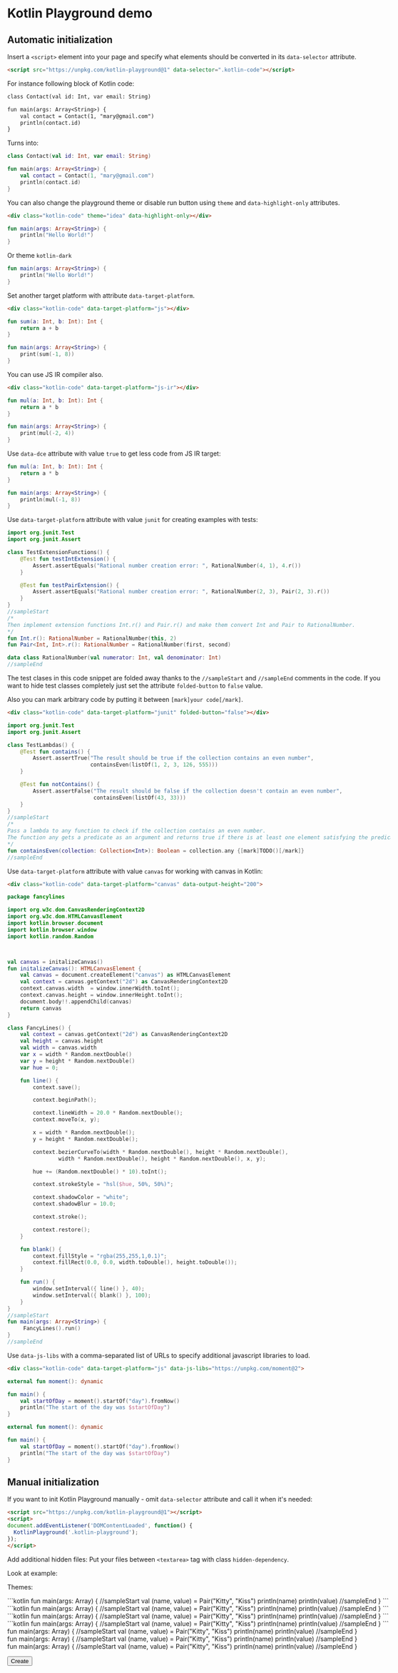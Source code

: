 <!DOCTYPE html>
<html>
<head>
  <meta charset="UTF-8">
  <title>Kotlin Playground examples</title>
  <link rel="stylesheet" href="examples.css">
  <link rel="stylesheet" href="examples-highlight.css">
  <style>
  .markdown-body {
		max-width: 980px;
		margin: 50px auto;
	}
  </style>
  <script src="../playground.js" data-selector=".kotlin-code"></script>
</head>
<body class="markdown-body">

# Kotlin Playground demo

## Automatic initialization

Insert a `<script>` element into your page and specify what elements should be converted in its `data-selector` attribute.
```html
<script src="https://unpkg.com/kotlin-playground@1" data-selector=".kotlin-code"></script>
```

For instance following block of Kotlin code:

```txt
class Contact(val id: Int, var email: String) 

fun main(args: Array<String>) {
    val contact = Contact(1, "mary@gmail.com")
    println(contact.id)                   
}
```

Turns into:

<div class="kotlin-code">

```kotlin
class Contact(val id: Int, var email: String) 

fun main(args: Array<String>) {
    val contact = Contact(1, "mary@gmail.com")
    println(contact.id)
}
```

</div>

You can also change the playground theme or disable run button using `theme` and `data-highlight-only` attributes.

```html
<div class="kotlin-code" theme="idea" data-highlight-only></div>
``` 
<div class="kotlin-code" data-highlight-only theme="idea">

```kotlin
fun main(args: Array<String>) {
    println("Hello World!")
}
```

</div>

Or theme `kotlin-dark`

<div class="kotlin-code" data-highlight-only theme="kotlin-dark">

```kotlin
fun main(args: Array<String>) {
    println("Hello World!")
}
```

</div>

Set another target platform with attribute `data-target-platform`.

```html
<div class="kotlin-code" data-target-platform="js"></div>
```
<div class="kotlin-code" data-target-platform="js">

```kotlin
fun sum(a: Int, b: Int): Int {
    return a + b
}

fun main(args: Array<String>) {
    print(sum(-1, 8))
}
```

</div>

You can use JS IR compiler also.

```html
<div class="kotlin-code" data-target-platform="js-ir"></div>
```
<div class="kotlin-code" data-target-platform="js-ir">

```kotlin
fun mul(a: Int, b: Int): Int {
    return a * b
}

fun main(args: Array<String>) {
    print(mul(-2, 4))
}
```

</div>

Use `data-dce` attribute with value `true` to get less code from JS IR target:

<div class="kotlin-code" data-target-platform="js-ir" data-dce="true">

```kotlin
fun mul(a: Int, b: Int): Int {
    return a * b
}

fun main(args: Array<String>) {
    println(mul(-1, 8))
}
```

</div>


Use `data-target-platform` attribute with value `junit` for creating examples with tests:

<div class="kotlin-code" data-target-platform="junit">

```kotlin
import org.junit.Test
import org.junit.Assert

class TestExtensionFunctions() {
    @Test fun testIntExtension() {
        Assert.assertEquals("Rational number creation error: ", RationalNumber(4, 1), 4.r())
    }

    @Test fun testPairExtension() {
        Assert.assertEquals("Rational number creation error: ", RationalNumber(2, 3), Pair(2, 3).r())
    }
}
//sampleStart
/*
Then implement extension functions Int.r() and Pair.r() and make them convert Int and Pair to RationalNumber.
*/
fun Int.r(): RationalNumber = RationalNumber(this, 2)
fun Pair<Int, Int>.r(): RationalNumber = RationalNumber(first, second)

data class RationalNumber(val numerator: Int, val denominator: Int)
//sampleEnd
```
</div>

The test clases in this code snippet are folded away thanks to the `//sampleStart` and `//sampleEnd` comments in the code.
If you want to hide test classes completely just set the attribute `folded-button` to `false` value.

Also you can mark arbitrary code by putting it between `[mark]your code[/mark]`.

```html
<div class="kotlin-code" data-target-platform="junit" folded-button="false"></div>
```

<div class="kotlin-code" data-target-platform="junit" folded-button="false">

```kotlin
import org.junit.Test
import org.junit.Assert

class TestLambdas() {
    @Test fun contains() {
        Assert.assertTrue("The result should be true if the collection contains an even number", 
                          containsEven(listOf(1, 2, 3, 126, 555)))
    }

    @Test fun notContains() {
        Assert.assertFalse("The result should be false if the collection doesn't contain an even number",
                           containsEven(listOf(43, 33)))
    }
}
//sampleStart
/*
Pass a lambda to any function to check if the collection contains an even number.
The function any gets a predicate as an argument and returns true if there is at least one element satisfying the predicate.
*/
fun containsEven(collection: Collection<Int>): Boolean = collection.any {[mark]TODO()[/mark]}
//sampleEnd
```

</div>

Use `data-target-platform` attribute with value `canvas` for working with canvas in Kotlin:

```html
<div class="kotlin-code" data-target-platform="canvas" data-output-height="200">
```

<div class="kotlin-code" data-target-platform="canvas" data-output-height="200">

```kotlin
package fancylines

import org.w3c.dom.CanvasRenderingContext2D
import org.w3c.dom.HTMLCanvasElement
import kotlin.browser.document
import kotlin.browser.window
import kotlin.random.Random



val canvas = initalizeCanvas()
fun initalizeCanvas(): HTMLCanvasElement {
    val canvas = document.createElement("canvas") as HTMLCanvasElement
    val context = canvas.getContext("2d") as CanvasRenderingContext2D
    context.canvas.width  = window.innerWidth.toInt();
    context.canvas.height = window.innerHeight.toInt();
    document.body!!.appendChild(canvas)
    return canvas
}

class FancyLines() {
    val context = canvas.getContext("2d") as CanvasRenderingContext2D
    val height = canvas.height
    val width = canvas.width
    var x = width * Random.nextDouble()
    var y = height * Random.nextDouble()
    var hue = 0;

    fun line() {
        context.save();

        context.beginPath();

        context.lineWidth = 20.0 * Random.nextDouble();
        context.moveTo(x, y);

        x = width * Random.nextDouble();
        y = height * Random.nextDouble();

        context.bezierCurveTo(width * Random.nextDouble(), height * Random.nextDouble(),
                width * Random.nextDouble(), height * Random.nextDouble(), x, y);

        hue += (Random.nextDouble() * 10).toInt();

        context.strokeStyle = "hsl($hue, 50%, 50%)";

        context.shadowColor = "white";
        context.shadowBlur = 10.0;

        context.stroke();

        context.restore();
    }

    fun blank() {
        context.fillStyle = "rgba(255,255,1,0.1)";
        context.fillRect(0.0, 0.0, width.toDouble(), height.toDouble());
    }

    fun run() {
        window.setInterval({ line() }, 40);
        window.setInterval({ blank() }, 100);
    }
}
//sampleStart
fun main(args: Array<String>) {
     FancyLines().run()
}
//sampleEnd
```

</div>

Use `data-js-libs` with a comma-separated list of URLs to specify additional javascript libraries to load.

```html
<div class="kotlin-code" data-target-platform="js" data-js-libs="https://unpkg.com/moment@2">
```

<div class="kotlin-code" data-target-platform="js" data-js-libs="https://unpkg.com/moment@2">

```kotlin
external fun moment(): dynamic

fun main() {
    val startOfDay = moment().startOf("day").fromNow()
    println("The start of the day was $startOfDay")
}
```

</div>


<div class="kotlin-code" data-crosslink="disabled" data-target-platform="js" data-js-libs="https://unpkg.com/moment@2">

```kotlin
external fun moment(): dynamic

fun main() {
    val startOfDay = moment().startOf("day").fromNow()
    println("The start of the day was $startOfDay")
}
```

</div>

## Manual initialization

If you want to init Kotlin Playground manually - omit `data-selector` attribute and call it when it's needed:

```html
<script src="https://unpkg.com/kotlin-playground@1"></script>
<script>
document.addEventListener('DOMContentLoaded', function() {
  KotlinPlayground('.kotlin-playground');
});
</script>
```
Add additional hidden files:
Put your files between `<textarea>` tag with class `hidden-dependency`.

Look at example:

Themes: 

<div class="kotlin-code"  theme="idea">
```kotlin
  fun main(args: Array<String>) {
  //sampleStart
      val (name, value) = Pair("Kitty", "Kiss")
      println(name)
      println(value)
  //sampleEnd
  }
```
</div>

<div class="kotlin-code"  theme="darcula  ">
```kotlin
  fun main(args: Array<String>) {
  //sampleStart
      val (name, value) = Pair("Kitty", "Kiss")
      println(name)
      println(value)
  //sampleEnd
  }
```
</div>

<div class="kotlin-code"  theme="default">
```kotlin
  fun main(args: Array<String>) {
  //sampleStart
      val (name, value) = Pair("Kitty", "Kiss")
      println(name)
      println(value)
  //sampleEnd
  }
```
</div>

<style>.kotlin-docs.executable-fragment{border:0 transparent}.kotlin-docs .cm-s-kotlin-docs{font-family:SFMono-Regular,Consolas,Liberation Mono,Menlo,Courier,monospace}.kotlin-docs .cm-s-kotlin-docs,.kotlin-docs .cm-s-kotlin-docs.CodeMirror .CodeMirror-linenumber,.kotlin-docs .cm-s-kotlin-docs.CodeMirror pre.CodeMirror-line,.kotlin-docs .cm-s-kotlin-docs.CodeMirror pre.CodeMirror-line-like{color:#999;font-size:15px;line-height:24px}.kotlin-docs .cm-s-kotlin-docs.CodeMirror{border-top-left-radius:8px;border-top-right-radius:8px;background:#f5f5f5}.kotlin-docs .js-code-output-executor,.kotlin-docs .output-wrapper{border-bottom-right-radius:8px;border-bottom-left-radius:8px;background:#f4f4f4}.kotlin-docs .js-code-output-executor{min-height:8px;border:0}.kotlin-docs .output-wrapper{border-top:1px solid rgba(39,40,44,.2);border-bottom:0}.kotlin-docs .run-button{top:8px;right:9px;width:24px;height:24px;background-image:url("data:image/svg+xml,%3Csvg width='24' height='24' fill='none' xmlns='http://www.w3.org/2000/svg'%3E%3Cpath fill-rule='evenodd' clip-rule='evenodd' d='M19 12L5 4v16l14-8z' fill='%236E4BF4'/%3E%3C/svg%3E");background-position:50%;background-size:24px}.kotlin-docs .run-button:hover{opacity:.8}.kotlin-docs .code-area .fold-button{width:24px;height:24px;background-image:url("data:image/svg+xml,%3Csvg width='24' height='24' fill='none' xmlns='http://www.w3.org/2000/svg'%3E%3Ccircle cx='12' cy='12' r='12' fill='%23fff'/%3E%3Cpath fill-rule='evenodd' clip-rule='evenodd' d='M19 11.005v2.103h-6.013L12.988 19h-2.117l.001-5.892H5v-2.103h5.872V5h2.114l.002 6.005H19z' fill='%2327282C' fill-opacity='.75'/%3E%3C/svg%3E");background-position:50%;background-size:24px}.kotlin-docs .code-area .fold-button:hover{background-image:url("data:image/svg+xml,%3Csvg width='24' height='24' fill='none' xmlns='http://www.w3.org/2000/svg'%3E%3Ccircle cx='12' cy='12' r='12' fill='%23F4F4F4'/%3E%3Cpath fill-rule='evenodd' clip-rule='evenodd' d='M19 11.005v2.103h-6.013L12.988 19h-2.117l.001-5.892H5v-2.103h5.872V5h2.114l.002 6.005H19z' fill='%2327282C'/%3E%3C/svg%3E")}.kotlin-docs .code-area._unfolded .fold-button{top:-13px;left:calc(50% - 11px);transform:rotate(-45deg)}.kotlin-docs .console-close{top:7px;right:6px;opacity:.75;width:24px;height:24px;cursor:pointer;background:url("data:image/svg+xml,%3Csvg width='24' height='25' fill='none' xmlns='http://www.w3.org/2000/svg'%3E%3Cpath d='M17 14.1a4.12 4.12 0 00-4.18-3.6H11v5l-7-6 7-6v5h1.79A6.15 6.15 0 0119 13.71a6 6 0 01-6 6.79H7v-2h6a4 4 0 004-4.4z' fill='%2327282C'/%3E%3C/svg%3E") 50% no-repeat;background-size:24px}.kotlin-docs .console-close:hover{opacity:1}.kotlin-docs .console-icon.attention,.kotlin-docs .ERRORgutter,.kotlin-docs .WARNINGgutter{width:16px;height:16px;background:url("data:image/svg+xml,%3Csvg width='16' height='16' fill='none' xmlns='http://www.w3.org/2000/svg'%3E%3Cpath fill-rule='evenodd' clip-rule='evenodd' d='M8.972 2.552l5.858 10.145c.397.687.072 1.25-.722 1.25H2.798A1.337 1.337 0 011.64 11.94l5.422-9.39a1.103 1.103 0 011.91.001zm.126 8.872a1.081 1.081 0 10-2.162 0 1.081 1.081 0 002.162 0zM7 5.947l1.744-.65v3.604h-1.44L7 5.947z' fill='%23EF341E'/%3E%3C/svg%3E") 50% no-repeat;background-size:16px}.kotlin-docs .console-icon.attention{margin-left:-20px;background-position:-1px -1px}.kotlin-docs .ERRORgutter,.kotlin-docs .WARNINGgutter{margin-top:5px;margin-left:5px}.kotlin-docs .WARNINGgutter{background-image:url("data:image/svg+xml,%3Csvg width='16' height='16' fill='none' xmlns='http://www.w3.org/2000/svg'%3E%3Cpath fill-rule='evenodd' clip-rule='evenodd' d='M8.972 2.552l5.858 10.145c.397.687.072 1.25-.722 1.25H2.798A1.337 1.337 0 011.64 11.94l5.422-9.39a1.103 1.103 0 011.91.001zm.126 8.872a1.081 1.081 0 10-2.162 0 1.081 1.081 0 002.162 0zM7 5.947l1.744-.65v3.604h-1.44L7 5.947z' fill='%2327282C' fill-opacity='.5'/%3E%3C/svg%3E")}.kotlin-docs .errors-and-warnings-gutter{width:24px}.kotlin-docs .code-output{padding-bottom:15px;padding-left:30px}.kotlin-docs div[label]:hover:after{display:inline-flex;margin-top:-1rem;margin-left:1rem;padding:4px 6px;border-radius:2px;content:attr(label);white-space:pre;color:#fff;background:#3c3d40;font-size:13px;line-height:20px}.kotlin-docs .CodeMirror-linebackground.unmodifiable-line{background:rgba(39,40,44,.05)}.kotlin-docs .cm-s-kotlin-docs .CodeMirror-lines{margin:0;padding:12px 0}.kotlin-docs .cm-s-kotlin-docs .CodeMirror-gutters{border:0 transparent}.kotlin-docs .cm-s-kotlin-docs .cm-type{color:#27282c}.kotlin-docs .cm-s-kotlin-docs span.cm-keyword{color:#07a;font-weight:700}.kotlin-docs .cm-s-kotlin-docs span.cm-operator{color:#9a6e3a}.kotlin-docs .cm-s-kotlin-docs span.cm-number{color:#905}.kotlin-docs .cm-s-kotlin-docs span.cm-comment{color:#708090}.kotlin-docs .cm-s-kotlin-docs .cm-variable,.kotlin-docs .cm-s-kotlin-docs .cm-variable-2,.kotlin-docs .cm-s-kotlin-docs .cm-variable-3,.kotlin-docs .cm-s-kotlin-docs span.cm-def,.kotlin-docs .cm-s-kotlin-docs span.cm-property{color:#27282c}.kotlin-docs .cm-s-kotlin-docs span.cm-string,.kotlin-docs .cm-s-kotlin-docs span.cm-string-2{color:#690;font-weight:700}</style>
<div class="kotlin-code"  theme="kotlin-docs">
```kotlin
  fun main(args: Array<String>) {
  //sampleStart
      val (name, value) = Pair("Kitty", "Kiss")
      println(name)
      println(value)
  //sampleEnd
  }
```
</div>

<div class="kotlin-code"  theme="kotlin-docs" data-shorter-height="50">
  fun main(args: Array<String>) {
  //sampleStart
      val (name, value) = Pair("Kitty", "Kiss")
      println(name)
      println(value)
  //sampleEnd
  }
</div>


<div class="kotlin-code" data-shorter-height="50">
  fun main(args: Array<String>) {
  //sampleStart
      val (name, value) = Pair("Kitty", "Kiss")
      println(name)
      println(value)
  //sampleEnd
  }
</div>

<div class="kotlin-code" theme="darcula" data-shorter-height="50">
  fun main(args: Array<String>) {
  //sampleStart
      val (name, value) = Pair("Kitty", "Kiss")
      println(name)
      println(value)
  //sampleEnd
  }
</div>

<button onclick="KotlinPlayground('.kotlin-code-2',{ onChange: (code)=> {console.log(code)}}); this.disabled = true; document.getElementById('kotlin-example').style.display = 'block';">Create</button>

<div id="kotlin-example" class="kotlin-code-2" style="display: none;">

```text
import cat.Cat

fun main(args: Array<String>) {
//sampleStart
    val cat = Cat("Kitty")
    println(cat.name)
//sampleEnd
}
```
  <textarea class="hidden-dependency">
    package cat
    class Cat(val name: String) 
  </textarea>

</div>

</body>
</html>

